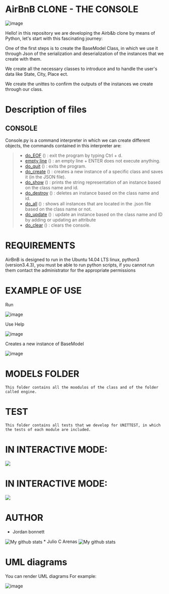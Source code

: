 # AirBnB CLONE - THE CONSOLE 
![image](https://user-images.githubusercontent.com/70826697/124161186-b8fa6580-da62-11eb-98d7-1334a4128822.png)


Hello! in this repository we are developing the Airb&b clone by means of Python, let's start with this fascinating journey:

One of the first steps is to create the BaseModel Class, in which we use it through Json of the serialization and deserialization of the instances that we create with them.  

We create all the necessary classes to introduce and to handle the user's data like State, City, Place ect.

We create the unittes to confirm the outputs of the instances we create through our class.

# Description of files 
## CONSOLE
Console.py is a command interpreter in which we can create different objects, the commands contained in this interpreter are:
> - [do_EOF](https://github.com/bonnett93/AirBnB_clone/blob/main/console.py) () : exit the program by typing Ctrl + d.
> - [empty line](https://github.com/bonnett93/AirBnB_clone/blob/main/console.py) () : an empty line + ENTER does not execute anything.
> - [do_quit](https://github.com/bonnett93/AirBnB_clone/blob/main/console.py) () : exits the program.
> - [do_create](https://github.com/bonnett93/AirBnB_clone/blob/main/console.py) () : creates a new instance of a specific class and saves it (in the JSON file).
> - [do_show](https://github.com/bonnett93/AirBnB_clone/blob/main/console.py) () : prints the string representation of an instance based on the class name and id.
> - [do_destroy](https://github.com/bonnett93/AirBnB_clone/blob/main/console.py) () : deletes an instance based on the class name and id.
> - [do_all](https://github.com/bonnett93/AirBnB_clone/blob/main/console.py) () : shows all instances that are located in the .json file based on the class name or not.
> - [do_update](https://github.com/bonnett93/AirBnB_clone/blob/main/console.py) () : update an instance based on the class name and ID by adding or updating an attribute
> - [do_clear](https://github.com/bonnett93/AirBnB_clone/blob/main/console.py) () : clears the console.

# REQUIREMENTS 
AirBnB is designed to run in the Ubuntu 14.04 LTS linux, python3 (version3.4.3), you must be able to run python scripts, if you cannot run them contact the administrator for the appropriate permissions

# EXAMPLE OF USE
Run

![image](https://user-images.githubusercontent.com/70826697/124070744-ec59d780-da03-11eb-87a5-fdf7f6cc9b4b.png)

Use Help

![image](https://user-images.githubusercontent.com/70826697/124070848-1612fe80-da04-11eb-8baf-41975afcf3e8.png)


Creates a new instance of BaseModel

![image](https://user-images.githubusercontent.com/70826697/124070913-3773ea80-da04-11eb-8446-83ed6efff695.png)



# MODELS FOLDER
	This folder contains all the moodulos of the class and of the folder called engine.


#  TEST
	This folder contains all tests that we develop for UNITTEST, in which the tests of each module are included.

# IN INTERACTIVE MODE:

**![](https://lh3.googleusercontent.com/p5GeSdaJ_k3LdDugRsGgZ-rY5lipLgVn_1JsH33JBPBtDISW6HMAXs-gPHVn7n8XB3UNMJIYtc1qq6SZ0KhDiPfOWrCLSTgiA0wagWMV5_0_LKKP8FICF4yb_4yqyC99wrN2E6fA)**


# IN INTERACTIVE MODE:
**![](https://lh5.googleusercontent.com/vDYYzino6J4-Ve84YPMsJXpx587Uf5sZ7ZLTXVrcW7K4Oj5lfQUH2hB84wSLDn9QgiFj2PBGHRpcdImHPQiXf1OaDdgvacTZ_tGbwGKFSZ6nU0snjw_konyz9jLEP4z921s27djZ)**

# AUTHOR
* Jordan bonnett
<img align="center" src="https://github-readme-stats.vercel.app/api/top-langs/?username=bonnett93&layout=compact&theme=vue&langs_count=6" alt="My github stats"/>
* Julio C Arenas 
<img align="center" src="https://github-readme-stats.vercel.app/api/top-langs/?username=jihuder&layout=compact&theme=vue&langs_count=6" alt="My github stats"/>


# UML diagrams

You can render UML diagrams  For example:

![image](https://user-images.githubusercontent.com/70826697/124066401-30e27480-d9fe-11eb-94dd-df0ee206f983.png)

